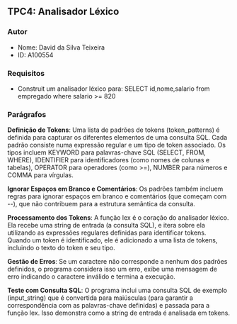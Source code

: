 ## TPC4: Analisador Léxico

### Autor
- Nome: David da Silva Teixeira
- ID: A100554

### Requisitos
- Construit um analisador léxico para: SELECT id,nome,salario from empregado where salario >= 820

### Parágrafos
**Definição de Tokens**: Uma lista de padrões de tokens (token_patterns) é definida para capturar os diferentes elementos de uma consulta SQL. Cada padrão consiste numa expressão regular e um tipo de token associado. Os tipos incluem KEYWORD para palavras-chave SQL (SELECT, FROM, WHERE), IDENTIFIER para identificadores (como nomes de colunas e tabelas), OPERATOR para operadores (como >=), NUMBER para números e COMMA para vírgulas.

**Ignorar Espaços em Branco e Comentários**: Os padrões também incluem regras para ignorar espaços em branco e comentários (que começam com --), que não contribuem para a estrutura semântica da consulta.

**Processamento dos Tokens**: A função lex é o coração do analisador léxico. Ela recebe uma string de entrada (a consulta SQL), e itera sobre ela utilizando as expressões regulares definidas para identificar tokens. Quando um token é identificado, ele é adicionado a uma lista de tokens, incluindo o texto do token e seu tipo.

**Gestão de Erros**: Se um caractere não corresponde a nenhum dos padrões definidos, o programa considera isso um erro, exibe uma mensagem de erro indicando o caractere inválido e termina a execução.

**Teste com Consulta SQL**: O programa inclui uma consulta SQL de exemplo (input_string) que é convertida para maiúsculas (para garantir a correspondência com as palavras-chave definidas) e passada para a função lex. Isso demonstra como a string de entrada é analisada em tokens.
